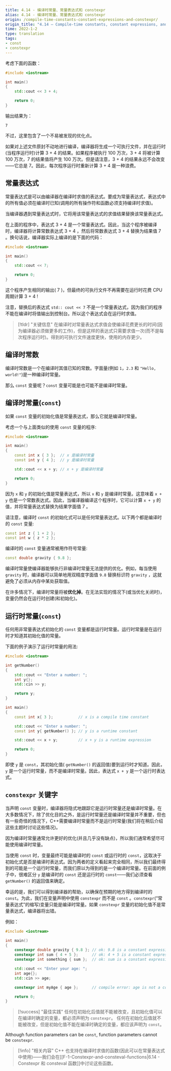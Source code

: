 ```yaml
---
title: 4.14 - 编译时常量、常量表达式和 constexpr
alias: 4.14 - 编译时常量、常量表达式和 constexpr
origin: /compile-time-constants-constant-expressions-and-constexpr/
origin_title: "4.14 — Compile-time constants, constant expressions, and constexpr"
time: 2022-1-2
type: translation
tags:
- const
- constexpr
---
```




考虑下面的函数：

```cpp
#include <iostream>

int main()
{
    std::cout << 3 + 4;

    return 0;
}
```

输出结果为：

```
7
```

不过，这里包含了一个不易被发现的优化点。

如果对上述文件原封不动地进行编译，编译器将生成一个可执行文件，并在运行时(当程序运行时)计算 3 + 4 的结果。如果程序被执行 100 万次，3 + 4 将被计算 100 万次，7 的结果值将产生 100 万次。但是请注意，3 + 4 的结果永远不会改变——它总是 7。因此，每次程序运行时重新计算 3 + 4 是一种浪费。

## 常量表达式

常量表达式是可以由编译器在编译时求值的表达式。要成为常量表达式，表达式中的所有值必须在编译时已知(调用的所有操作符和函数必须支持编译时求值)。

当编译器遇到常量表达式时，它将用该常量表达式的求值结果替换该常量表达式。

在上面的程序中，表达式 3 + 4 是一个常量表达式。因此，当这个程序被编译时，编译器将计算常数表达式 3 + 4 ，然后将常数表达式 3 + 4 替换为结果值 7  。换句话说，编译器实际上编译的是下面的代码：

```cpp
#include <iostream>

int main()
{
    std::cout << 7;

    return 0;
}
```

这个程序产生相同的输出( 7 )，但最终的可执行文件不再需要在运行时花费 CPU 周期计算 3 + 4  !

注意，替换后的表达式 `std:: cout << 7` 不是一个常量表达式，因为我们的程序不能在编译时将值输出到控制台。所以这个表达式会在运行时求值。

> [!tldr] "关键信息"
> 在编译时对常量表达式求值会使编译花费更长的时间(因为编译器必须做更多的工作)，但是这样的表达式只需要求值一次(而不是每次程序运行时)。得到的可执行文件速度更快，使用的内存更少。


## 编译时常数

编译时常数是一个在编译时其值已知的常数。字面量(例如 `1`，`2.3` 和 `"Hello, world!"`)是一种编译时常量。

那么 `const` 变量呢？`const` 变量可能是也可能不是编译时常量。

## 编译时常量(`const`)

如果 `const` 变量的初始化值是常量表达式，那么它就是编译时常量。

考虑一个与上面类似的使用 `const` 变量的程序:

```cpp
#include <iostream>

int main()
{
    const int x { 3 };  // x 是编译时常量
    const int y { 4 };  // y 是编译时常量

    std::cout << x + y; // x + y 是编译时常量

    return 0;
}
```

因为 `x` 和 `y` 的初始化值是常量表达式，所以 `x` 和 `y` 是编译时常量。这意味着 `x + y` 也是一个常数表达式。因此，当编译器编译这个程序时，它可以计算 `x + y` 的值，并将常量表达式替换为结果字面值 7 。

请注意，编译时 `const` 的初始化式可以是任何常量表达式。以下两个都是编译时的 `const` 变量:

```cpp
const int z { 1 + 2 };
const int w { z * 2 };
```

编译时的 `const` 变量通常被用作符号常量:

```cpp
const double gravity { 9.8 };
```

编译时常量使编译器能够执行非编译时常量无法提供的优化。例如，每当使用 `gravity` 时，编译器可以简单地用双精度字面值 `9.8`  替换标识符 `gravity` ，这就避免了必须从内存中某处获取值。

在许多情况下，编译时常量将被**优化掉**。在无法实现的情况下(或当优化关闭时)，变量仍然会在运行时创建(和初始化)。

## 运行时常量(`const`)

任何用非常量表达式初始化的 `const` 变量都是运行时常量。运行时常量是在运行时才知道其初始化值的常量。

下面的例子演示了运行时常量的用法:

```cpp
#include <iostream>

int getNumber()
{
    std::cout << "Enter a number: ";
    int y{};
    std::cin >> y;

    return y;
}

int main()
{
    const int x{ 3 };           // x is a compile time constant

    std::cout << "Enter a number: ";
    const int y{ getNumber() }; // y is a runtime constant

    std::cout << x + y;         // x + y is a runtime expression

    return 0;
}
```

即使 `y`  是 `const`，其初始化值( `getNumber()` 的返回值)要到运行时才知道。因此， `y` 是一个运行时常量，而不是编译时常量。因此，表达式 `x + y` 是一个运行时表达式。

## `constexpr` 关键字

当声明 `const` 变量时，编译器将隐式地跟踪它是运行时常量还是编译时常量。在大多数情况下，除了优化目的之外，是运行时常量还是编译时常量并不重要，但也有一些奇怪的情况下，C++需要编译时常量而不是运行时常量(我们将在稍后介绍这些主题时讨论这些情况)。

因为编译时常量通常允许更好的优化(并且几乎没有缺点)，所以我们通常希望尽可能使用编译时常量。

当使用 `const`  时，变量最终可能是编译时的 `const` 或运行时的 `const`，这取决于初始化式是否是编译时表达式。因为两者的定义看起来完全相同，所以我们最终得到的可能是一个运行时常量，而我们原以为得到的是一个编译时常量。在前面的例子中，很难区分 `y` 是编译时的 `const` 还是运行时的 `const`——我们必须查看 `getNumber()` 的返回值来确定。

幸运的是，我们可以得到编译器的帮助，以确保在预期的地方得到编译时的 `const`。为此，我们在变量声明中使用 `constexpr` 而不是 `const` 。`constexpr`(“常量表达式”的缩写)变量只能是编译时常量。如果 `constexpr` 变量的初始化值不是常量表达式，编译器将出错。

例如：

```cpp
#include <iostream>

int main()
{
    constexpr double gravity { 9.8 }; // ok: 9.8 is a constant expression
    constexpr int sum { 4 + 5 };      // ok: 4 + 5 is a constant expression
    constexpr int something { sum };  // ok: sum is a constant expression

    std::cout << "Enter your age: ";
    int age{};
    std::cin >> age;

    constexpr int myAge { age };      // compile error: age is not a constant expression

    return 0;
}
```

> [!success] "最佳实践"
> 任何在初始化后值就不能被改变，且初始化值可以在编译时确定的变量，都必须声明为 `constexpr`。
> 任何在初始化后值就不能被改变，但是初始化值不能在编译时确定的变量，都应该声明为 `const`。

Although function parameters can be `const`, function parameters cannot be `constexpr`.

> [!info] "相关内容"
> C++ 也支持在编译时求值的函数(因此可以在常量表达式中使用)——我们会在[[F-1-Constexpr-and-consteval-functions|6.14 - Constexpr 和 consteval 函数]]中讨论这些函数。
